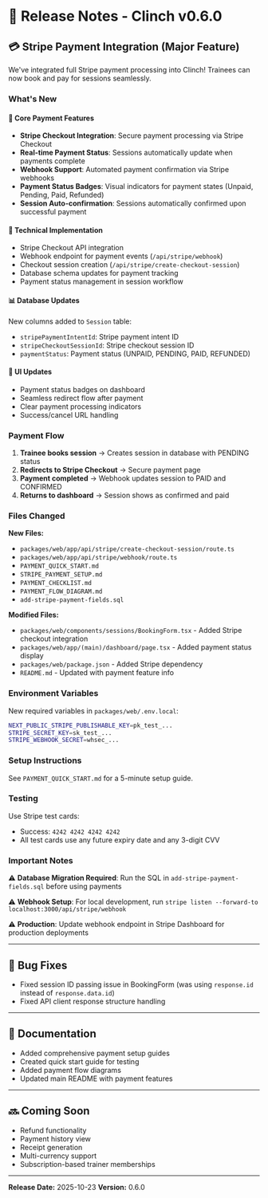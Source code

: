 # 🚀 Release Notes - Clinch v0.6.0

## 💳 Stripe Payment Integration (Major Feature)

We've integrated full Stripe payment processing into Clinch! Trainees can now book and pay for sessions seamlessly.

### What's New

#### 🎯 Core Payment Features
- **Stripe Checkout Integration**: Secure payment processing via Stripe Checkout
- **Real-time Payment Status**: Sessions automatically update when payments complete
- **Webhook Support**: Automated payment confirmation via Stripe webhooks
- **Payment Status Badges**: Visual indicators for payment states (Unpaid, Pending, Paid, Refunded)
- **Session Auto-confirmation**: Sessions automatically confirmed upon successful payment

#### 🔧 Technical Implementation
- Stripe Checkout API integration
- Webhook endpoint for payment events (`/api/stripe/webhook`)
- Checkout session creation (`/api/stripe/create-checkout-session`)
- Database schema updates for payment tracking
- Payment status management in session workflow

#### 📊 Database Updates
New columns added to `Session` table:
- `stripePaymentIntentId`: Stripe payment intent ID
- `stripeCheckoutSessionId`: Stripe checkout session ID
- `paymentStatus`: Payment status (UNPAID, PENDING, PAID, REFUNDED)

#### 🎨 UI Updates
- Payment status badges on dashboard
- Seamless redirect flow after payment
- Clear payment processing indicators
- Success/cancel URL handling

### Payment Flow

1. **Trainee books session** → Creates session in database with PENDING status
2. **Redirects to Stripe Checkout** → Secure payment page
3. **Payment completed** → Webhook updates session to PAID and CONFIRMED
4. **Returns to dashboard** → Session shows as confirmed and paid

### Files Changed

**New Files:**
- `packages/web/app/api/stripe/create-checkout-session/route.ts`
- `packages/web/app/api/stripe/webhook/route.ts`
- `PAYMENT_QUICK_START.md`
- `STRIPE_PAYMENT_SETUP.md`
- `PAYMENT_CHECKLIST.md`
- `PAYMENT_FLOW_DIAGRAM.md`
- `add-stripe-payment-fields.sql`

**Modified Files:**
- `packages/web/components/sessions/BookingForm.tsx` - Added Stripe checkout integration
- `packages/web/app/(main)/dashboard/page.tsx` - Added payment status display
- `packages/web/package.json` - Added Stripe dependency
- `README.md` - Updated with payment feature info

### Environment Variables

New required variables in `packages/web/.env.local`:
```bash
NEXT_PUBLIC_STRIPE_PUBLISHABLE_KEY=pk_test_...
STRIPE_SECRET_KEY=sk_test_...
STRIPE_WEBHOOK_SECRET=whsec_...
```

### Setup Instructions

See `PAYMENT_QUICK_START.md` for a 5-minute setup guide.

### Testing

Use Stripe test cards:
- Success: `4242 4242 4242 4242`
- All test cards use any future expiry date and any 3-digit CVV

### Important Notes

⚠️ **Database Migration Required**: Run the SQL in `add-stripe-payment-fields.sql` before using payments

⚠️ **Webhook Setup**: For local development, run `stripe listen --forward-to localhost:3000/api/stripe/webhook`

⚠️ **Production**: Update webhook endpoint in Stripe Dashboard for production deployments

---

## 🐛 Bug Fixes

- Fixed session ID passing issue in BookingForm (was using `response.id` instead of `response.data.id`)
- Fixed API client response structure handling

---

## 📝 Documentation

- Added comprehensive payment setup guides
- Created quick start guide for testing
- Added payment flow diagrams
- Updated main README with payment features

---

## 🔜 Coming Soon

- Refund functionality
- Payment history view
- Receipt generation
- Multi-currency support
- Subscription-based trainer memberships

---

**Release Date:** 2025-10-23
**Version:** 0.6.0
